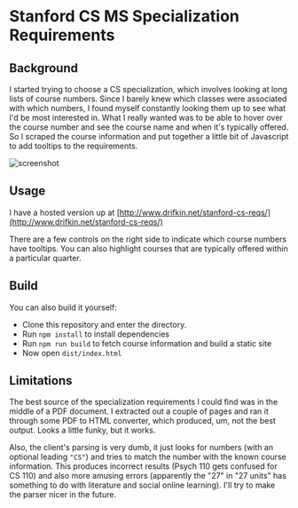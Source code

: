 # Stanford CS MS Specialization Requirements

## Background

I started trying to choose a CS specialization, which involves looking at long lists of course numbers. Since I barely knew which classes were associated with which numbers, I found myself constantly looking them up to see what I'd be most interested in. What I really wanted was to be able to hover over the course number and see the course name and when it's typically offered. So I scraped the course information and put together a little bit of Javascript to add tooltips to the requirements.

![screenshot](https://github.com/drifkin/stanford-cs-reqs/raw/master/screenshot.png)

## Usage

I have a hosted version up at [http://www.drifkin.net/stanford-cs-reqs/](http://www.drifkin.net/stanford-cs-reqs/)

There are a few controls on the right side to indicate which course numbers have tooltips. You can also highlight courses that are typically offered within a particular quarter.

## Build

You can also build it yourself: 

* Clone this repository and enter the directory.
* Run `npm install` to install dependencies
* Run `npm run build` to fetch course information and build a static site
* Now open `dist/index.html`

## Limitations

The best source of the specialization requirements I could find was in the middle of a PDF document. I extracted out a couple of pages and ran it through some PDF to HTML converter, which produced, um, not the best output. Looks a little funky, but it works.

Also, the client's parsing is very dumb, it just looks for numbers (with an optional leading `"CS"`) and tries to match the number with the known course information. This produces incorrect results (Psych 110 gets confused for CS 110) and also more amusing errors (apparently the "27" in "27 units" has something to do with literature and social online learning). I'll try to make the parser nicer in the future.
